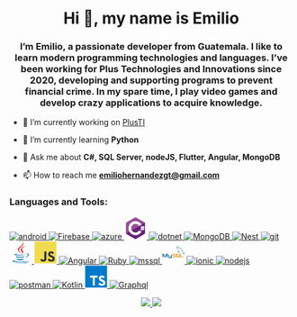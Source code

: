 <h1 align="center">Hi 👋, my name is Emilio</h1>
<h3 align="center"> I’m Emilio, a passionate developer from Guatemala. I like to learn modern programming technologies and languages.
   I’ve been working for Plus Technologies and Innovations since 2020, developing and supporting programs to prevent financial crime.
   In my spare time, I play video games and develop crazy applications to acquire knowledge.
</h3>

- 🔭 I’m currently working on [PlusTI](https://www.plus-ti.com/?lang=en)

- 🌱 I’m currently learning **Python**

- 💬 Ask me about **C#, SQL Server, nodeJS, Flutter, Angular, MongoDB**

- 📫 How to reach me **emiliohernandezgt@gmail.com**


<h3 align="left">Languages and Tools:</h3>
<p align="left"> 
<a href="https://flutter.dev" target="_blank" rel="noreferrer"> 
<img src="https://iconape.com/wp-content/files/yb/61798/svg/flutter-logo.svg" alt="android" width="40" height="40"/> 
</a> <a href="https://firebase.google.com" target="_blank" rel="noreferrer"> <img src="https://seeklogo.com/images/F/firebase-logo-402F407EE0-seeklogo.com.png" alt="Firebase" width="40" height="40"/> </a> <a href="https://azure.microsoft.com/en-in/" target="_blank" rel="noreferrer"> 
 <img src="https://www.vectorlogo.zone/logos/microsoft_azure/microsoft_azure-icon.svg" alt="azure" width="40" height="40"/> </a> 
   <a href="https://docs.microsoft.com/en-us/dotnet/csharp/" target="_blank" rel="noreferrer"> 
      <img src="https://raw.githubusercontent.com/devicons/devicon/master/icons/csharp/csharp-original.svg" alt="csharp" width="40" height="40"/> </a> 
   <a href="https://dotnet.microsoft.com/" target="_blank" rel="noreferrer"> 
      <img src="https://logodix.com/logo/1796970.png" alt="dotnet" width="40" height="40"/> </a> 
   <a href="https://www.mongodb.com/" target="_blank" rel="noreferrer"> 
      <img src="https://cdn.worldvectorlogo.com/logos/mongodb-icon-1.svg" alt="MongoDB" width="40" height="40"/> </a> 
   <a href="https://www.docs.nestjs.com/" target="_blank" rel="noreferrer"> 
      <img src="https://docs.nestjs.com/assets/logo-small.svg" alt="Nest" width="40" height="40"/> </a>
   <a href="https://git-scm.com/" target="_blank" rel="noreferrer"> 
      <img src="https://www.vectorlogo.zone/logos/git-scm/git-scm-icon.svg" alt="git" width="40" height="40"/> </a> 
   <a href="https://www.java.com" target="_blank" rel="noreferrer"> 
      <img src="https://raw.githubusercontent.com/devicons/devicon/master/icons/java/java-original.svg" alt="java" width="40" height="40"/> </a> 
   <a href="https://developer.mozilla.org/en-US/docs/Web/JavaScript" target="_blank" rel="noreferrer"> 
      <img src="https://raw.githubusercontent.com/devicons/devicon/master/icons/javascript/javascript-original.svg" alt="javascript" width="40" height="40"/>  </a>    <a href="https://angular.io" target="_blank" rel="noreferrer"> 
   <img src="https://upload.wikimedia.org/wikipedia/commons/thumb/c/cf/Angular_full_color_logo.svg/2048px-Angular_full_color_logo.svg.png" alt="Angular" width="40" height="40"/> </a> 
   <a href="https://www.ruby-lang.org/en/" target="_blank" rel="noreferrer"> 
      <img src="https://upload.wikimedia.org/wikipedia/commons/thumb/7/73/Ruby_logo.svg/1024px-Ruby_logo.svg.png" alt="Ruby" width="40" height="40"/> </a> 
   <a href="https://www.microsoft.com/en-us/sql-server" target="_blank" rel="noreferrer"> 
      <img src="https://img.icons8.com/color/480/microsoft-sql-server.png" alt="mssql" width="40" height="40"/> </a> 
   <a href="https://www.mysql.com/" target="_blank" rel="noreferrer"> 
      <img src="https://raw.githubusercontent.com/devicons/devicon/master/icons/mysql/mysql-original-wordmark.svg" alt="mysql" width="40" height="40"/> </a> 
   <a href="https://ionicframework.com" target="_blank" rel="noreferrer"> 
      <img src="https://www.svgrepo.com/show/353912/ionic-icon.svg" alt="ionic" width="40" height="40"/> </a> 
   <a href="https://nodejs.org" target="_blank" rel="noreferrer"> 
      <img src="https://seeklogo.com/images/N/nodejs-logo-FBE122E377-seeklogo.com.png" alt="nodejs" width="40" height="40"/> </a> 
   <a href="https://postman.com" target="_blank" rel="noreferrer"> 
      <img src="https://www.vectorlogo.zone/logos/getpostman/getpostman-icon.svg" alt="postman" width="40" height="40"/> </a> 
   <a href="https://kotlinlang.org/" target="_blank" rel="noreferrer"> <img src="https://upload.wikimedia.org/wikipedia/commons/thumb/0/06/Kotlin_Icon.svg/2048px-Kotlin_Icon.svg.png" alt="Kotlin" width="40" height="40"/> </a> 
   <a href="https://www.typescriptlang.org/" target="_blank" rel="noreferrer"> 
      <img src="https://raw.githubusercontent.com/devicons/devicon/master/icons/typescript/typescript-original.svg" alt="typescript" width="40" height="40"/> </a>
   <a href="https://graphql.org" target="_blank" rel="noreferrer"> 
      <img src="https://upload.wikimedia.org/wikipedia/commons/thumb/1/17/GraphQL_Logo.svg/2048px-GraphQL_Logo.svg.png" alt="Graphql" width="40" height="40"/> </a> 
</p>

<p <p align="center" dir="auto">
  <a href="https://github.com/kevcalderon">
    <img height="180em" src="https://github-readme-stats-eight-theta.vercel.app/api?username=emiliohernandezdev&show_icons=true&theme=dark&include_all_commits=true&count_private=true"/>
    <img height="180em" src="https://github-readme-stats-eight-theta.vercel.app/api/top-langs/?username=emiliohernandezdev&layout=compact&langs_count=8&theme=dark" />
  </a>
</p>
